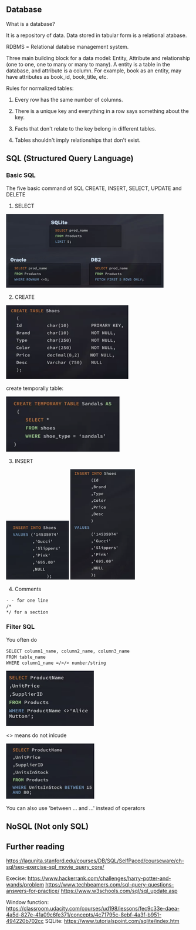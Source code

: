 ## Database
What is a database?

It is a repository of data. Data stored in tabular form is a relational atabase.

RDBMS = Relational databse management system. 

Three main building block for a data model: Entity, Attribute and relationship (one to one, one to many or many to many).
A entity is a table in the database, and attribute is a column. For example, book as an entity, may have attributes as book_id, book_title, etc.

Rules for normalized tables:

1. Every row has the same number of columns.

2. There is a unique key and everything in a row says something about the key.

3. Facts that don't relate to the key belong in different tables.

4. Tables shouldn't imply relationships that don't exist.

## SQL (Structured Query Language)
### Basic SQL
The five basic command of SQL CREATE, INSERT, SELECT, UPDATE and DELETE

1. SELECT

<img src = images/SQL_limit.png height = 200>

2. CREATE
<img src = images/SQL_create.png height = 200>

create temporally table:

<img src = images/SQL_temp_table.png height = 150>

3. INSERT
<img src = images/SQL_insert1.png height = 160>
<img src = images/SQL_insert2.png height = 300>

4. Comments
```
- - for one line 
/* 
*/ for a section
```

### Filter SQL

You often do 
```
SELECT column1_name, column2_name, column3_name
FROM table_name
WHERE column1_name =/>/< number/string
```
<img src = images/WHERE.png height = 150>

<> means do not inlcude

<img src = images/WHERE2.png height = 150>

You can also use 'between ... and ...' instead of operators


## NoSQL (Not only SQL)




## Further reading
https://lagunita.stanford.edu/courses/DB/SQL/SelfPaced/courseware/ch-sql/seq-exercise-sql_movie_query_core/

Execise:
https://www.hackerrank.com/challenges/harry-potter-and-wands/problem
https://www.techbeamers.com/sql-query-questions-answers-for-practice/
https://www.w3schools.com/sql/sql_update.asp

Window function:
https://classroom.udacity.com/courses/ud198/lessons/fec9c33e-daea-4a5d-827e-41a09c6fe371/concepts/4c71795c-8ebf-4a3f-b951-494220b702cc
SQLite: https://www.tutorialspoint.com/sqlite/index.htm




